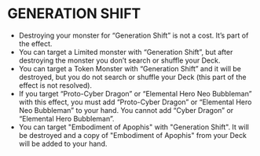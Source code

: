 # GENERATION SHIFT

*   Destroying your monster for “Generation Shift” is not a cost. It’s part of the effect.
*   You can target a Limited monster with “Generation Shift”, but after destroying the monster you don’t search or shuffle your Deck.
*   You can target a Token Monster with “Generation Shift” and it will be destroyed, but you do not search or shuffle your Deck (this part of the effect is not resolved).
*   If you target “Proto-Cyber Dragon” or “Elemental Hero Neo Bubbleman” with this effect, you must add “Proto-Cyber Dragon” or “Elemental Hero Neo Bubbleman” to your hand. You cannot add “Cyber Dragon” or “Elemental Hero Bubbleman”.
*   You can target "Embodiment of Apophis" with "Generation Shift". It will be destroyed and a copy of "Embodiment of Apophis" from your Deck will be added to your hand.
